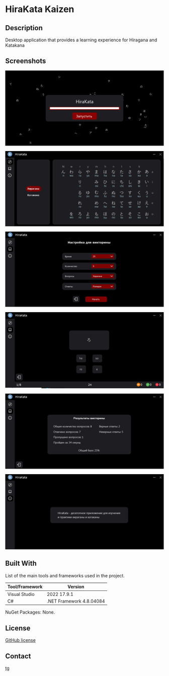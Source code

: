 # HiraKata Kaizen

## Description

Desktop application that provides a learning experience for Hiragana and Katakana

## Screenshots

![Splash screen](./imgs/readme/splash_screen.png)

![Alphabets](./imgs/readme/alphabets.png)

![Choice](./imgs/readme/choice.png)

![Quiz](./imgs/readme/quiz.png)

![Quiz results](./imgs/readme/quiz_results.png)

![About](./imgs/readme/about.png)

## Built With

List of the main tools and frameworks used in the project.

| Tool/Framework | Version                  |
| -------------- | ------------------------ |
| Visual Studio  | 2022 17.9.1              |
| C#             | .NET Framework 4.8.04084 |

NuGet Packages: None.

<!-- ## Getting Started

Instructions on how to set up the project locally.

## Usage

Instructions on how to use the project.

## Contributing

Guidelines for contributing to the project. -->

## License

[GitHub license](./LICENSE.txt)

## Contact

[tg](https://t.me/maxelonej)
